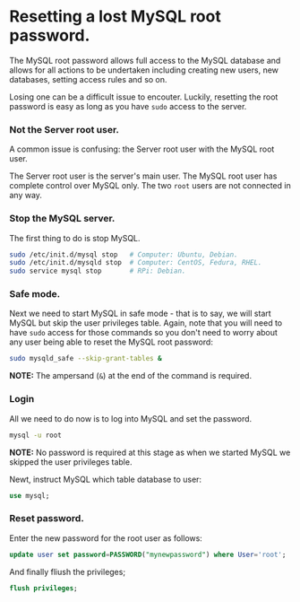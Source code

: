 Resetting a lost MySQL root password.
=========================================

The MySQL root password allows full access to the MySQL database and allows for all actions to be undertaken including creating
new users, new databases, setting access rules and so on.

Losing one can be a difficult issue to encouter. Luckily, resetting the root password is easy as long as you have `sudo` access to the server.

### Not the Server root user.

A common issue is confusing: the Server root user with the MySQL root user.

The Server root user is the server's main user. The MySQL root user has complete control over MySQL only.
The two `root` users are not connected in any way.

### Stop the MySQL server.

The first thing to do is stop MySQL.

```bash
sudo /etc/init.d/mysql stop   # Computer: Ubuntu, Debian.
sudo /etc/init.d/mysqld stop  # Computer: CentOS, Fedura, RHEL.
sudo service mysql stop       # RPi: Debian.
```

### Safe mode.

Next we need to start MySQL in safe mode - that is to say, we will start MySQL but skip the user privileges table.
Again, note that you will need to have `sudo` access for those commands so you don't need to worry about any user being able to reset
the MySQL root password:

```bash
sudo mysqld_safe --skip-grant-tables &
```

**NOTE:** The ampersand (`&`) at the end of the command is required.

### Login

All we need to do now is to log into MySQL and set the password.

```bash
mysql -u root
```

**NOTE:** No password is required at this stage as when we started MySQL we skipped the user privileges table.

Newt, instruct MySQL which table database to user:

```sql
use mysql;
```

### Reset password.

Enter the new password for the root user as follows:

```sql
update user set password=PASSWORD("mynewpassword") where User='root';
```

And finally fliush the privileges;

```sql
flush privileges;
``` 
